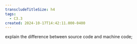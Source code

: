 ```yaml
---
transcludeTitleSize: h4
tags:
  - C3.3
created: 2024-10-17T14:42:11.000-0400
---
```

explain the difference between source code and machine code;